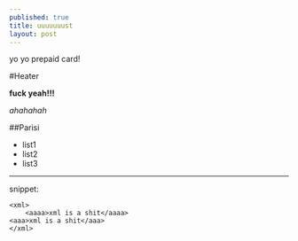 ```yaml
---
published: true
title: uuuuuuust 
layout: post
---
```

yo yo prepaid card!


#Heater


**fuck yeah!!!**


*ahahahah*


##Parisi

* list1
* list2
* list3

----------------------------------------------------

snippet: 

    <xml>
        <aaaa>xml is a shit</aaaa>
    <aaa>xml is a shit</aaa>
    </xml>